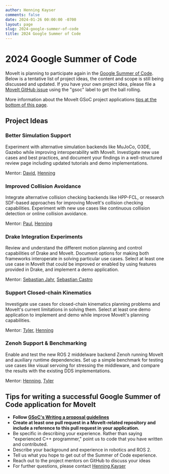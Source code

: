 ```yaml
---
author: Henning Kayser
comments: false
date: 2024-01-26 00:00:00 -0700
layout: page
slug: 2024-google-summer-of-code
title: 2024 Google Summer of Code
---
```

# 2024 Google Summer of Code

MoveIt is planning to participate again in the [Google Summer of Code](https://summerofcode.withgoogle.com).
Below is a tentative list of project ideas, the content and scope is still being discussed and updated.
If you have your own project idea, please file a [MoveIt GitHub issue](https://github.com/ros-planning/moveit2/issues) using the "gsoc" label to get the ball rolling.

More information about the MoveIt GSoC project applications [tips at the bottom of this page](#tips-for-writing-a-successful-google-summer-of-code-application-for-moveit).

## Project Ideas

### Better Simulation Support
Experiment with alternative simulation backends like MuJoCo, O3DE, Gazebo while improving interoperability with MoveIt.
Investigate new use cases and best practices, and document your findings in a well-structured review page including updated tutorials and demo implementations.

Mentor: [David](https://github.com/dyackzan), [Henning](https://github.com/henningkayser)

### Improved Collision Avoidance
Integrate alternative collision checking backends like HPP-FCL, or research SDF-based approaches for improving MoveIt's collision checking capabilities.
Experiment with new use cases like continuous collision detection or online collision avoidance.

Mentor: [Paul](https://github.com/pac48), [Henning](https://github.com/henningkayser)

### Drake Integration Experiments
Review and understand the different motion planning and control capabilities of Drake and MoveIt.
Document options for making both frameworks interoperate in solving particular use cases.
Select at least one use case in MoveIt that could be improved or enabled by using features provided in Drake, and implement a demo application.

Mentor: [Sebastian Jahr](https://github.com/sjahr), [Sebastian Castro](https://github.com/sea-bass)

### Support Closed-chain Kinematics
Investigate use cases for closed-chain kinematics planning problems and MoveIt's current limitations in solving them.
Select at least one demo application to implement and demo while improve MoveIt's planning capabilities.

Mentor: [Tyler](https://github.com/tylerjw), [Henning](https://github.com/henningkayser)

### Zenoh Support & Benchmarking
Enable and test the new ROS 2 middelware backend Zenoh running MoveIt and auxiliary runtime dependencies.
Set up a simple benchmark for testing use cases like visual servoing for stressing the middleware, and compare the results with the existing DDS implementations.

Mentor: [Henning](https://github.com/henningkayser), [Tyler](https://github.com/tylerjw)


## Tips for writing a successful Google Summer of Code application for MoveIt

* **Follow [GSoC's Writing a proposal guidelines](https://google.github.io/gsocguides/student/writing-a-proposal)**
* **Create at least one pull request in a MoveIt-related repository and include a reference to this pull request in your application.**
* Be specific in describing your experience. Rather than saying "experienced C++ programmer," point us to code that you have written and contributed.
* Describe your background and experience in robotics and ROS 2.
* Tell us what you hope to get out of the Summer of Code experience.
* Reach out to the project mentors on GitHub to discuss your ideas
* For further questions, please contact [Henning Kayser](mailto:henningkayser@picknik.ai)
